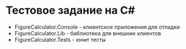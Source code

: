 # Тестовое задание на C# 
- FigureCalculator.Console - клиентское приложения для отладки
- FigureCalculator.Lib - библиотека для внешник клиентов
- FigureCalculator.Tests - юнит тесты
